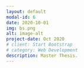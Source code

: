 ```yaml
---
layout: default
modal-id: 6
date: 2020-10-01
img: bs.png
alt: image-alt
project-date: Oct 2020
# client: Start Bootstrap
# category: Web Development
description: Master Thesis.
---
```

